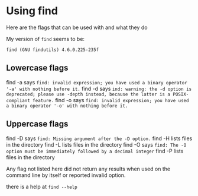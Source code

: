# Using find

Here are the flags that can be used with and what they do

My version of `find` seems to be:

```shell
find (GNU findutils) 4.6.0.225-235f
```

## Lowercase flags

find -a says `find: invalid expression; you have used a binary operator '-a' with nothing before it.`
find -d says `ind: warning: the -d option is deprecated; please use -depth instead, because the latter is a POSIX-compliant feature.`
find -o says `find: invalid expression; you have used a binary operator '-o' with nothing before it.`

## Uppercase flags

find -D says `find: Missing argument after the -D option.`
find -H lists files in the directory
find -L lists files in the directory
find -O says `find: The -O option must be immediately followed by a decimal integer`
find -P lists files in the directory

Any flag not listed here did not return any results when used on the command line by itself
or reported invalid option.

there is a help at `find --help`
